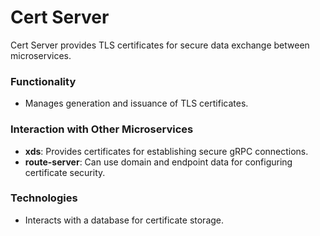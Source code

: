# Cert Server

Cert Server provides TLS certificates for secure data exchange between microservices.

### Functionality

- Manages generation and issuance of TLS certificates.

### Interaction with Other Microservices

- **xds**: Provides certificates for establishing secure gRPC connections.
- **route-server**: Can use domain and endpoint data for configuring certificate security.

### Technologies

- Interacts with a database for certificate storage.
